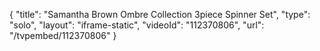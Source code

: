 {
    "title": "Samantha Brown Ombre Collection 3piece Spinner Set",
    "type": "solo",
    "layout": "iframe-static",
    "videoId": "112370806",
    "url": "\/tvpembed\/112370806"
}